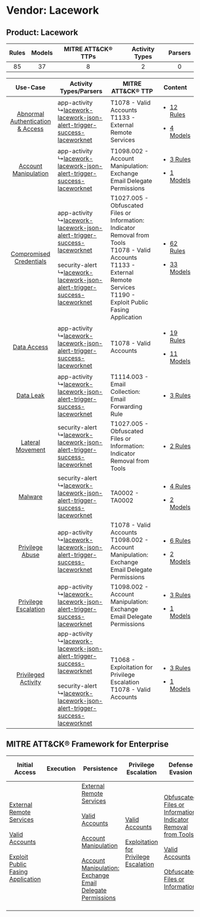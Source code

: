 Vendor: Lacework
================
Product: Lacework
-----------------
| Rules | Models | MITRE ATT&CK® TTPs | Activity Types | Parsers |
|:-----:|:------:|:------------------:|:--------------:|:-------:|
|  85   |   37   |         8          |       2        |    0    |

|    Use-Case    | Activity Types/Parsers    | MITRE ATT&CK® TTP    | Content    |
|:----:| ---- | ---- | ---- |
| [Abnormal Authentication & Access](../../../UseCases/uc_abnormal_authentication_&_access.md) |  app-activity<br> ↳[lacework-lacework-json-alert-trigger-success-laceworknet](Ps/pC_laceworklaceworkjsonalerttriggersuccesslaceworknet.md)<br>    | T1078 - Valid Accounts<br>T1133 - External Remote Services<br>    | [<ul><li>12 Rules</li></ul><ul><li>4 Models</li></ul>](RM/r_m_lacework_lacework_Abnormal_Authentication_&_Access.md) |
|    [Account Manipulation](../../../UseCases/uc_account_manipulation.md)    |  app-activity<br> ↳[lacework-lacework-json-alert-trigger-success-laceworknet](Ps/pC_laceworklaceworkjsonalerttriggersuccesslaceworknet.md)<br>    | T1098.002 - Account Manipulation: Exchange Email Delegate Permissions<br>    | [<ul><li>3 Rules</li></ul><ul><li>1 Models</li></ul>](RM/r_m_lacework_lacework_Account_Manipulation.md)    |
|          [Compromised Credentials](../../../UseCases/uc_compromised_credentials.md)          |  app-activity<br> ↳[lacework-lacework-json-alert-trigger-success-laceworknet](Ps/pC_laceworklaceworkjsonalerttriggersuccesslaceworknet.md)<br><br> security-alert<br> ↳[lacework-lacework-json-alert-trigger-success-laceworknet](Ps/pC_laceworklaceworkjsonalerttriggersuccesslaceworknet.md)<br> | T1027.005 - Obfuscated Files or Information: Indicator Removal from Tools<br>T1078 - Valid Accounts<br>T1133 - External Remote Services<br>T1190 - Exploit Public Fasing Application<br> | [<ul><li>62 Rules</li></ul><ul><li>33 Models</li></ul>](RM/r_m_lacework_lacework_Compromised_Credentials.md)         |
|    [Data Access](../../../UseCases/uc_data_access.md)    |  app-activity<br> ↳[lacework-lacework-json-alert-trigger-success-laceworknet](Ps/pC_laceworklaceworkjsonalerttriggersuccesslaceworknet.md)<br>    | T1078 - Valid Accounts<br>    | [<ul><li>19 Rules</li></ul><ul><li>11 Models</li></ul>](RM/r_m_lacework_lacework_Data_Access.md)    |
|    [Data Leak](../../../UseCases/uc_data_leak.md)    |  app-activity<br> ↳[lacework-lacework-json-alert-trigger-success-laceworknet](Ps/pC_laceworklaceworkjsonalerttriggersuccesslaceworknet.md)<br>    | T1114.003 - Email Collection: Email Forwarding Rule<br>    | [<ul><li>3 Rules</li></ul>](RM/r_m_lacework_lacework_Data_Leak.md)    |
|    [Lateral Movement](../../../UseCases/uc_lateral_movement.md)    |  security-alert<br> ↳[lacework-lacework-json-alert-trigger-success-laceworknet](Ps/pC_laceworklaceworkjsonalerttriggersuccesslaceworknet.md)<br>    | T1027.005 - Obfuscated Files or Information: Indicator Removal from Tools<br>    | [<ul><li>2 Rules</li></ul>](RM/r_m_lacework_lacework_Lateral_Movement.md)    |
|    [Malware](../../../UseCases/uc_malware.md)    |  security-alert<br> ↳[lacework-lacework-json-alert-trigger-success-laceworknet](Ps/pC_laceworklaceworkjsonalerttriggersuccesslaceworknet.md)<br>    | TA0002 - TA0002<br>    | [<ul><li>4 Rules</li></ul><ul><li>2 Models</li></ul>](RM/r_m_lacework_lacework_Malware.md)    |
|    [Privilege Abuse](../../../UseCases/uc_privilege_abuse.md)    |  app-activity<br> ↳[lacework-lacework-json-alert-trigger-success-laceworknet](Ps/pC_laceworklaceworkjsonalerttriggersuccesslaceworknet.md)<br>    | T1078 - Valid Accounts<br>T1098.002 - Account Manipulation: Exchange Email Delegate Permissions<br>    | [<ul><li>6 Rules</li></ul><ul><li>2 Models</li></ul>](RM/r_m_lacework_lacework_Privilege_Abuse.md)    |
|    [Privilege Escalation](../../../UseCases/uc_privilege_escalation.md)    |  app-activity<br> ↳[lacework-lacework-json-alert-trigger-success-laceworknet](Ps/pC_laceworklaceworkjsonalerttriggersuccesslaceworknet.md)<br>    | T1098.002 - Account Manipulation: Exchange Email Delegate Permissions<br>    | [<ul><li>3 Rules</li></ul><ul><li>1 Models</li></ul>](RM/r_m_lacework_lacework_Privilege_Escalation.md)    |
|    [Privileged Activity](../../../UseCases/uc_privileged_activity.md)    |  app-activity<br> ↳[lacework-lacework-json-alert-trigger-success-laceworknet](Ps/pC_laceworklaceworkjsonalerttriggersuccesslaceworknet.md)<br><br> security-alert<br> ↳[lacework-lacework-json-alert-trigger-success-laceworknet](Ps/pC_laceworklaceworkjsonalerttriggersuccesslaceworknet.md)<br> | T1068 - Exploitation for Privilege Escalation<br>T1078 - Valid Accounts<br>    | [<ul><li>3 Rules</li></ul><ul><li>1 Models</li></ul>](RM/r_m_lacework_lacework_Privileged_Activity.md)    |

MITRE ATT&CK® Framework for Enterprise
--------------------------------------
| Initial Access                                                                                                                                                                                                                         | Execution | Persistence                                                                                                                                                                                                                                                                                                                                 | Privilege Escalation                                                                                                                                          | Defense Evasion                                                                                                                                                                                                                                                               | Credential Access | Discovery | Lateral Movement | Collection                                                                                                                                                            | Command and Control | Exfiltration | Impact |
| -------------------------------------------------------------------------------------------------------------------------------------------------------------------------------------------------------------------------------------- | --------- | ------------------------------------------------------------------------------------------------------------------------------------------------------------------------------------------------------------------------------------------------------------------------------------------------------------------------------------------- | ------------------------------------------------------------------------------------------------------------------------------------------------------------- | ----------------------------------------------------------------------------------------------------------------------------------------------------------------------------------------------------------------------------------------------------------------------------- | ----------------- | --------- | ---------------- | --------------------------------------------------------------------------------------------------------------------------------------------------------------------- | ------------------- | ------------ | ------ |
| [External Remote Services](https://attack.mitre.org/techniques/T1133)<br><br>[Valid Accounts](https://attack.mitre.org/techniques/T1078)<br><br>[Exploit Public Fasing Application](https://attack.mitre.org/techniques/T1190)<br><br> |           | [External Remote Services](https://attack.mitre.org/techniques/T1133)<br><br>[Valid Accounts](https://attack.mitre.org/techniques/T1078)<br><br>[Account Manipulation](https://attack.mitre.org/techniques/T1098)<br><br>[Account Manipulation: Exchange Email Delegate Permissions](https://attack.mitre.org/techniques/T1098/002)<br><br> | [Valid Accounts](https://attack.mitre.org/techniques/T1078)<br><br>[Exploitation for Privilege Escalation](https://attack.mitre.org/techniques/T1068)<br><br> | [Obfuscated Files or Information: Indicator Removal from Tools](https://attack.mitre.org/techniques/T1027/005)<br><br>[Valid Accounts](https://attack.mitre.org/techniques/T1078)<br><br>[Obfuscated Files or Information](https://attack.mitre.org/techniques/T1027)<br><br> |                   |           |                  | [Email Collection](https://attack.mitre.org/techniques/T1114)<br><br>[Email Collection: Email Forwarding Rule](https://attack.mitre.org/techniques/T1114/003)<br><br> |                     |              |        |
